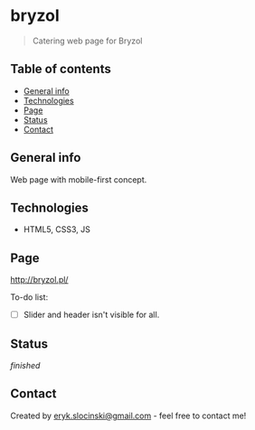 # bryzol
> Catering web page for Bryzol

## Table of contents
* [General info](#general-info)
* [Technologies](#technologies)
* [Page](#page)
* [Status](#status)
* [Contact](#contact)

## General info
Web page with mobile-first concept. 

## Technologies
* HTML5, CSS3, JS

## Page
http://bryzol.pl/

To-do list:
* [ ] Slider and header isn't visible for all.

## Status
_finished_

## Contact
Created by <eryk.slocinski@gmail.com> - feel free to contact me!
